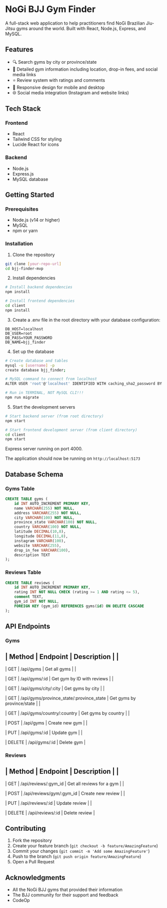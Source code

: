 # NoGi BJJ Gym Finder

A full-stack web application to help practitioners find NoGi Brazilian Jiu-Jitsu gyms around the world. Built with React, Node.js, Express, and MySQL.

## Features

- 🔍 Search gyms by city or province/state
- 📍 Detailed gym information including location, drop-in fees, and social media links
- ⭐ Review system with ratings and comments
- 📱 Responsive design for mobile and desktop
- 🌐 Social media integration (Instagram and website links)

## Tech Stack

### Frontend
- React
- Tailwind CSS for styling
- Lucide React for icons

### Backend
- Node.js
- Express.js
- MySQL database

## Getting Started

### Prerequisites

- Node.js (v14 or higher)
- MySQL
- npm or yarn

### Installation

1. Clone the repository
```bash
git clone [your-repo-url]
cd bjj-finder-mvp
```

2. Install dependencies
```bash
# Install backend dependencies
npm install

# Install frontend dependencies
cd client
npm install
```

3. Create a .env file in the root directory with your database configuration:
```
DB_HOST=localhost
DB_USER=root
DB_PASS=YOUR_PASSWORD
DB_NAME=bjj_finder
```

4. Set up the database
```bash
# Create database and tables
mysql -u [username] -p
create database bjj_finder;

# MySQL command to connect from localhost
ALTER USER 'root'@'localhost' IDENTIFIED WITH caching_sha2_password BY 'YOUR_PASSWORD';

# Run in TERMINAL, NOT MySQL CLI!!!
npm run migrate
```

5. Start the development servers
```bash
# Start backend server (from root directory)
npm start

# Start frontend development server (from client directory)
cd client
npm start
```
Express server running on port 4000. 

The application should now be running on `http://localhost:5173`

## Database Schema

### Gyms Table
```sql
CREATE TABLE gyms (
    id INT AUTO_INCREMENT PRIMARY KEY,
    name VARCHAR(255) NOT NULL,
    address VARCHAR(255) NOT NULL,
    city VARCHAR(100) NOT NULL,
    province_state VARCHAR(100) NOT NULL,
    country VARCHAR(100) NOT NULL,
    latitude DECIMAL(10,8),
    longitude DECIMAL(11,8),
    instagram VARCHAR(100),
    website VARCHAR(255),
    drop_in_fee VARCHAR(100),
    description TEXT
);
```

### Reviews Table
```sql
CREATE TABLE reviews (
    id INT AUTO_INCREMENT PRIMARY KEY,
    rating INT NOT NULL CHECK (rating >= 1 AND rating <= 5),
    comment TEXT,
    gym_id INT NOT NULL,
    FOREIGN KEY (gym_id) REFERENCES gyms(id) ON DELETE CASCADE
);
```

## API Endpoints

### Gyms

|
 Method 
|
 Endpoint 
|
 Description 
|
|
--------
|
 GET 
|
 /api/gyms 
|
 Get all gyms 
|
|

| 
 GET 
|
 /api/gyms/:id 
|
 Get gym by ID with reviews
|
|

| 
 GET 
|
 /api/gyms/city/:city 
|
 Get gyms by city 
|
|

| 
 GET 
|
 /api/gyms/province_state/:province_state 
|
 Get gyms by province/state 
|
|

| 
 GET 
|
 /api/gyms/country/:country 
|
 Get gyms by country 
|
|

|
 POST 
|
 /api/gyms 
|
 Create new gym 
|
|

| 
 PUT 
|
 /api/gyms/:id 
|
 Update gym 
|
|

| 
 DELETE 
|
 /api/gyms/:id 
|
 Delete gym 
|

### Reviews

|
 Method 
|
 Endpoint 
|
 Description 
|
|
--------
|
 GET 
|
 /api/reviews/:gym_id 
|
 Get all reviews for a gym 
|
|

| 
 POST 
|
 /api/reviews/gym/:gym_id 
|
 Create new review 
|
|

| 
 PUT 
|
 /api/reviews/:id 
|
 Update review 
|
|

|
 DELETE 
|
 /api/reviews/:id 
|
 Delete review 
|

## Contributing

1. Fork the repository
2. Create your feature branch (`git checkout -b feature/AmazingFeature`)
3. Commit your changes (`git commit -m 'Add some AmazingFeature'`)
4. Push to the branch (`git push origin feature/AmazingFeature`)
5. Open a Pull Request

## Acknowledgments

- All the NoGi BJJ gyms that provided their information
- The BJJ community for their support and feedback
- CodeOp